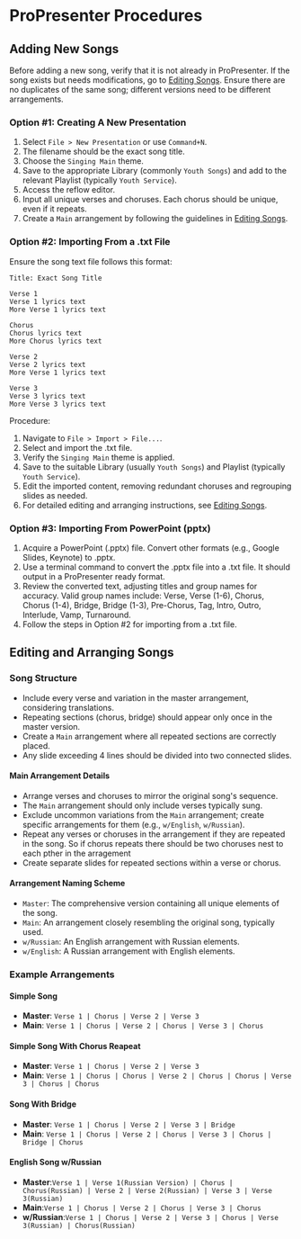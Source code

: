 # ProPresenter Procedures

## Adding New Songs
Before adding a new song, verify that it is not already in ProPresenter. If the song exists but needs modifications, go to [Editing Songs](#editing-and-arranging-songs). Ensure there are no duplicates of the same song; different versions need to be different arrangements.

### Option #1: Creating A New Presentation
1. Select `File > New Presentation` or use `Command+N`.
2. The filename should be the exact song title.
3. Choose the `Singing Main` theme.
4. Save to the appropriate Library (commonly `Youth Songs`) and add to the relevant Playlist (typically `Youth Service`).
5. Access the reflow editor.
6. Input all unique verses and choruses. Each chorus should be unique, even if it repeats.
7. Create a `Main` arrangement by following the guidelines in [Editing Songs](#editing-and-arranging-songs).

### Option #2: Importing From a .txt File
Ensure the song text file follows this format:
```
Title: Exact Song Title

Verse 1
Verse 1 lyrics text
More Verse 1 lyrics text

Chorus
Chorus lyrics text
More Chorus lyrics text

Verse 2
Verse 2 lyrics text
More Verse 1 lyrics text

Verse 3
Verse 3 lyrics text
More Verse 3 lyrics text
```

Procedure:
1. Navigate to `File > Import > File...`.
2. Select and import the .txt file.
3. Verify the `Singing Main` theme is applied.
4. Save to the suitable Library (usually `Youth Songs`) and Playlist (typically `Youth Service`).
5. Edit the imported content, removing redundant choruses and regrouping slides as needed.
6. For detailed editing and arranging instructions, see [Editing Songs](#editing-and-arranging-songs).

### Option #3: Importing From PowerPoint (pptx)
1. Acquire a PowerPoint (.pptx) file. Convert other formats (e.g., Google Slides, Keynote) to .pptx.
2. Use a terminal command to convert the .pptx file into a .txt file. It should output in a ProPresenter ready format.
3. Review the converted text, adjusting titles and group names for accuracy. Valid group names include: Verse, Verse (1-6), Chorus, Chorus (1-4), Bridge, Bridge (1-3), Pre-Chorus, Tag, Intro, Outro, Interlude, Vamp, Turnaround.
4. Follow the steps in Option #2 for importing from a .txt file.

## Editing and Arranging Songs

### Song Structure
- Include every verse and variation in the master arrangement, considering translations.
- Repeating sections (chorus, bridge) should appear only once in the master version.
- Create a `Main` arrangement where all repeated sections are correctly placed.
- Any slide exceeding 4 lines should be divided into two connected slides.

#### Main Arrangement Details
- Arrange verses and choruses to mirror the original song's sequence.
- The `Main` arrangement should only include verses typically sung.
- Exclude uncommon variations from the `Main` arrangement; create specific arrangements for them (e.g., `w/English`, `w/Russian`).
- Repeat any verses or choruses in the arrangement if they are repeated in the song. So if chorus repeats there should be two choruses nest to each pther in the arragement
- Create separate slides for repeated sections within a verse or chorus.

#### Arrangement Naming Scheme
- `Master`: The comprehensive version containing all unique elements of the song.
- `Main`: An arrangement closely resembling the original song, typically used.
- `w/Russian`: An English arrangement with Russian elements.
- `w/English`: A Russian arrangement with English elements.

### Example Arrangements

#### Simple Song
- **Master**: `Verse 1 | Chorus | Verse 2 | Verse 3`
- **Main**: `Verse 1 | Chorus | Verse 2 | Chorus | Verse 3 | Chorus`

#### Simple Song With Chorus Reapeat
- **Master**: `Verse 1 | Chorus | Verse 2 | Verse 3`
- **Main**: `Verse 1 | Chorus | Chorus | Verse 2 | Chorus | Chorus | Verse 3 | Chorus | Chorus`

#### Song With Bridge
- **Master**: `Verse 1 | Chorus | Verse 2 | Verse 3 | Bridge`
- **Main**: `Verse 1 | Chorus | Verse 2 | Chorus | Verse 3 | Chorus | Bridge | Chorus`

#### English Song w/Russian
- **Master**:`Verse 1 | Verse 1(Russian Version) | Chorus | Chorus(Russian) | Verse 2 | Verse 2(Russian) | Verse 3 | Verse 3(Russian)`
- **Main**:`Verse 1 | Chorus | Verse 2 | Chorus | Verse 3 | Chorus`
- **w/Russian**:`Verse 1 | Chorus | Verse 2 | Verse 3 | Chorus | Verse 3(Russian) | Chorus(Russian)`

